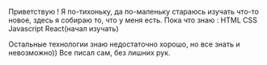 Приветствую ! Я по-тихоньку, да по-маленьку стараюсь изучать что-то новое, здесь я собираю то, что у меня есть.
Пока что знаю :
HTML
CSS
Javascript
React(начал изучать)

Остальные технологии знаю недостаточно хорошо, но все знать и невозможно)) Все писал сам, без лишних рук.
